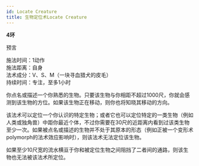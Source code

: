 ```yaml
---
id: Locate Creature
title: 生物定位术Locate Creature
---
```


**4环**

预言

施法时间：1动作  
施法距离：自身  
法术成分：V、S、M（一块寻血猎犬的皮毛）  
持续时间：专注，至多1小时  


你点名或描述一个你熟悉的生物。只要该生物与你相距不超过1000尺，你就会感测到该生物的方位。如果该生物正在移动，则你也将知晓其移动的方向。


该法术可以定位一个你认识的特定生物；或者它也可以定位特定的一类生物（例如人类或独角兽）中距你最近个体，不过你需要在30尺的近距离内看到过该类生物至少一次。如果被点名或描述的生物并不处于其原本的形态（例如正被一个变形术
polymorph的法术效应影响时），则该法术无法定位该生物。


如果至少10尺宽的流水横亘于你和被定位生物之间阻挡了二者间的通路，则该生物也无法被该法术所定位。
